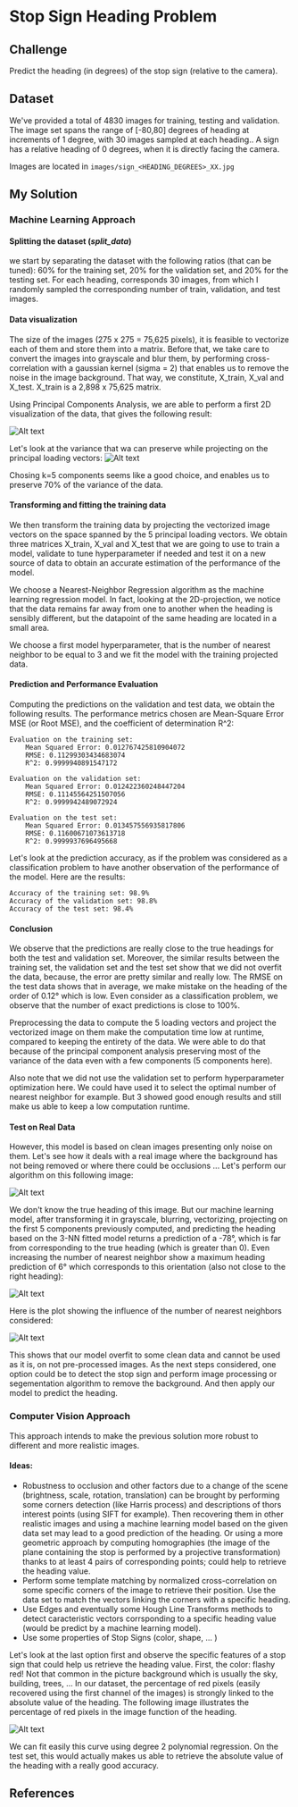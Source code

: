 
# Stop Sign Heading Problem

## Challenge

Predict the heading (in degrees) of the stop sign (relative to the camera).

## Dataset

We've provided a total of 4830 images for training, testing and validation.  The image set spans the range of [-80,80] degrees of heading at increments of 1 degree, with 30 images sampled at each heading..  A sign has a relative heading of 0 degrees, when it is directly facing the camera.

Images are located in `images/sign_<HEADING_DEGREES>_XX.jpg`



## My Solution

### Machine Learning Approach
#### Splitting the dataset (*split_data*)
we start by separating the dataset with the following ratios (that can be tuned): 60% for the training set, 20% for the validation set, and 20% for the testing set.
For each heading, corresponds 30 images, from which I randomly sampled the corresponding number of train, validation, and test images.

#### Data visualization
The size of the images (275 x 275 = 75,625 pixels), it is feasible to vectorize each of them and store them into a matrix. Before that, we take care to convert the images into grayscale and blur them, by performing cross-correlation with a gaussian kernel (sigma = 2) that enables us to remove the noise in the image background. That way, we constitute, X_train, X_val and X_test.
X_train is a 2,898 x 75,625 matrix.

Using Principal Components Analysis, we are able to perform a first 2D visualization of the data, that gives the following result:

![Alt text](plots/pca_2d.png?raw=true "2D visualization after PCA")

Let's look at the variance that wa can preserve while projecting on the principal loading vectors:
![Alt text](plots/pca_explained_variance.png?raw=true "Preserved variance of the first components")

Chosing k=5 components seems like a good choice, and enables us to preserve 70% of the variance of the data.

#### Transforming and fitting the training data
We then transform the training data by projecting the vectorized image vectors on the space spanned by the 5 principal loading vectors. We obtain three matrices X_train, X_val and X_test that we are going to use to train a model, validate to tune hyperparameter if needed and test it on a new source of data to obtain an accurate estimation of the performance of the model.

We choose a Nearest-Neighbor Regression algorithm as the machine learning regression model. In fact, looking at the 2D-projection, we notice that the data remains far away from one to another when the heading is sensibly different, but the datapoint of the same heading are located in a small area.

We choose a first model hyperparameter, that is the number of nearest neighbor to be equal to 3 and we fit the model with the training projected data.


#### Prediction and Performance Evaluation
Computing the predictions on the validation and test data, we obtain the following results.
The performance metrics chosen are Mean-Square Error MSE (or Root MSE), and the coefficient of determination R^2:

    Evaluation on the training set:
        Mean Squared Error: 0.012767425810904072
        RMSE: 0.11299303434683074
        R^2: 0.9999940891547172
    
    Evaluation on the validation set:
        Mean Squared Error: 0.012422360248447204
        RMSE: 0.11145564251507056
        R^2: 0.9999942489072924
    
    Evaluation on the test set:
        Mean Squared Error: 0.013457556935817806
        RMSE: 0.11600671073613718
        R^2: 0.9999937696495668

Let's look at the prediction accuracy, as if the problem was considered as a classification problem to have another observation of the performance of the model. Here are the results:

    Accuracy of the training set: 98.9%
    Accuracy of the validation set: 98.8%
    Accuracy of the test set: 98.4%



#### Conclusion
We observe that the predictions are really close to the true headings for both the test and validation set.
Moreover, the similar results between the training set, the validation set and the test set show that we did not overfit the data, because, the error are pretty similar and really low.
The RMSE on the test data shows that in average, we make mistake on the heading of the order of 0.12° which is low.
Even consider as a classification problem, we observe that the number of exact predictions is close to 100%.

Preprocessing the data to compute the 5 loading vectors and project the vectorized image on them make the computation time low at runtime, compared to keeping the entirety of the data. We were able to do that because of the principal component analysis preserving most of the variance of the data even with a few components (5 components here).

Also note that we did not use the validation set to perform hyperparameter optimization here. We could have used it to select the optimal number of nearest neighbor for example. But 3 showed good enough results and still make us able to keep a low computation runtime.

#### Test on Real Data
However, this model is based on clean images presenting only noise on them. Let's see how it deals with a real image where the background has not being removed or where there could be occlusions ...
Let's perform our algorithm on this following image:



![Alt text](real_images/1.jpg?raw=true "Real image of a stop sign")

We don't know the true heading of this image. But our machine learning model, after transforming it in grayscale, blurring, vectorizing, projecting on the first 5 components previously computed, and predicting the heading based on the 3-NN fitted model returns a prediction of a -78°, which is far from corresponding to the true heading (which is greater than 0).
Even increasing the number of nearest neighbor show a maximum heading prediction of  6° which corresponds to this orientation (also not close to the right heading):

![Alt text](real_images/sign_6_0.jpg?raw=true "Stop Sign with a 6° heading")

Here is the plot showing the influence of the number of nearest neighbors considered:

![Alt text](plots/on_real_image.png?raw=true "Influence of the number of Nearest Neighbors")


This shows that our model overfit to some clean data and cannot be used as it is, on not pre-processed images.
As the next steps considered, one option could be to detect the stop sign and perform image processing or segementation algorithm to remove the background. And then apply our model to predict the heading.



### Computer Vision Approach
This approach intends to make the previous solution more robust to different and more realistic images.

#### Ideas:
- Robustness to occlusion and other factors due to a change of the scene (brightness, scale, rotation, translation) can be brought by performing some corners detection (like Harris process) and descriptions of thors interest points (using SIFT for example). Then recovering them in other realistic images and using a machine learning model based on the given data set may lead to a good prediction of the heading. Or using a more geometric approach by computing homographies (the image of the plane containing the stop is performed by a projective transformation) thanks to at least 4 pairs of corresponding points; could help to retrieve the heading value.
- Perform some template matching by normalized cross-correlation on some specific corners of the image to retrieve their position. Use the data set to match the vectors linking the corners with a specific heading.
- Use Edges and eventually some Hough Line Transforms methods to detect caracteristic vectors corrsponding to a specific heading value (would be predict by a machine learning model).
- Use some properties of Stop Signs (color, shape, ... )

Let's look at the last option first and observe the specific features of a stop sign that could help us retrieve the heading value.
First, the color: flashy red! Not that common in the picture background which is usually the sky, building, trees, ...
In our dataset, the percentage of red pixels (easily recovered using the first channel of the images) is strongly linked to the absolute value of the heading. The following image illustrates the percentage of red pixels in the image function of the heading.

![Alt text](plots/red_percentage.png?raw=true "Percentage of red pixels function of the heading")

We can fit easily this curve using degree 2 polynomial regression. On the test set, this would actually makes us able to retrieve the absolute value of the heading with a really good accuracy. 




## References





